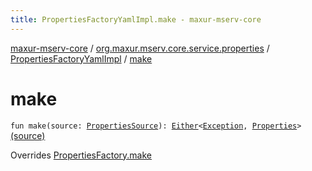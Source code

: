 ```yaml
---
title: PropertiesFactoryYamlImpl.make - maxur-mserv-core
---
```


[maxur-mserv-core](../../index.html) / [org.maxur.mserv.core.service.properties](../index.html) / [PropertiesFactoryYamlImpl](index.html) / [make](.)

# make

`fun make(source: `[`PropertiesSource`](../-properties-source/index.html)`): `[`Either`](../../org.maxur.mserv.core.utils/-either.html)`<`[`Exception`](https://kotlinlang.org/api/latest/jvm/stdlib/kotlin/-exception/index.html)`, `[`Properties`](../-properties/index.html)`>` [(source)](https://github.com/myunusov/maxur-mserv/tree/master/maxur-mserv-core/src/main/kotlin/org/maxur/mserv/core/service/properties/PropertiesSourceJacksonImpl.kt#L28)

Overrides [PropertiesFactory.make](../-properties-factory/make.html)

